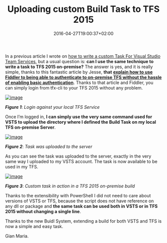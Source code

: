﻿---
title: "Uploading custom Build Task to TFS 2015"
description: ""
date: 2016-04-27T19:00:37+02:00
draft: false
tags: [build]
categories: [Team Foundation Server]
---
In a previous article I wrote on [how to write a custom Task For Visual Studio Team Services](http://www.codewrecks.com/blog/index.php/2016/03/17/writing-a-custom-task-for-build-vnext/), but a usual question is:  **can I use the same technique to write a task to TFS 2015 on-premise?** The answer is yes, and it is really simple, thanks to this fantastic article by Jesse,  **that** [**explain how to use Fiddler to being able to authenticate to on-premise TFS without the hassle of enabling basic authentication**](http://blog.jessehouwing.nl/2016/01/publish-build-tasks-to-tfs-2015-without.html). Thanks to that article and Fiddler, you can simply login from tfx-cli to your TFS 2015 without any problem.

[![image](http://www.codewrecks.com/blog/wp-content/uploads/2016/04/image_thumb-17.png "image")](http://www.codewrecks.com/blog/wp-content/uploads/2016/04/image-17.png)

 ***Figure 1***: *Login against your local TFS Service*

Once I’m logged in,  **I can simply use the very same command used for VSTS to upload the directory where I defined the Build Task on my local TFS on-premise Server**.

[![image](http://www.codewrecks.com/blog/wp-content/uploads/2016/04/image_thumb-18.png "image")](http://www.codewrecks.com/blog/wp-content/uploads/2016/04/image-18.png)

 ***Figure 2***: *Task was uploaded to the server*

As you can see the task was uploaded to the server, exactly in the very same way I uploaded to my VSTS account. The task is now available to be used in my TFS.

[![image](http://www.codewrecks.com/blog/wp-content/uploads/2016/04/image_thumb-19.png "image")](http://www.codewrecks.com/blog/wp-content/uploads/2016/04/image-19.png)

 ***Figure 3***: *Custom task in action in a TFS 2015 on-premise build*

Thanks to the extensibility with PowerShell I did not need to care about versions of VSTS or TFS, because the script does not have reference on any dll or package and  **the same task can be used both in VSTS or in TFS 2015 without changing a single line**.

Thanks to the new Buidl System, extending a build for both VSTS and TFS is now a simple and easy task.

Gian Maria.
